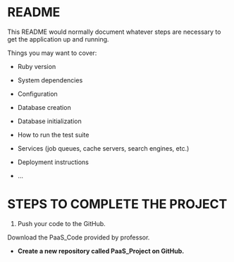 # README

This README would normally document whatever steps are necessary to get the
application up and running.

Things you may want to cover:

* Ruby version

* System dependencies

* Configuration

* Database creation

* Database initialization

* How to run the test suite

* Services (job queues, cache servers, search engines, etc.)

* Deployment instructions

* ...


# **STEPS TO COMPLETE THE PROJECT**

1. Push your code to the GitHub.

Download the PaaS_Code provided by professor.
- **Create a new repository called PaaS_Project on GitHub.**



